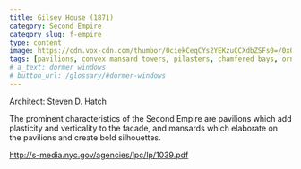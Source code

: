 ```yaml
---
title: Gilsey House (1871)
category: Second Empire
category_slug: f-empire
type: content
image: https://cdn.vox-cdn.com/thumbor/0ciekCeqCYs2YEKzuCCXdbZSFs0=/0x0:440x550/1200x0/filters:focal(0x0:440x550):no_upscale()/cdn.vox-cdn.com/uploads/chorus_asset/file/8127881/gilseyold.jpg
tags: [pavilions, convex mansard towers, pilasters, chamfered bays, ornamental urns]
# a_text: dormer windows
# button_url: /glossary/#dormer-windows
---
```


Architect: Steven D. Hatch

The prominent characteristics of the Second Empire are pavilions which add plasticity and verticality to the facade, and mansards which elaborate on the pavilions and create bold silhouettes. 

http://s-media.nyc.gov/agencies/lpc/lp/1039.pdf 
